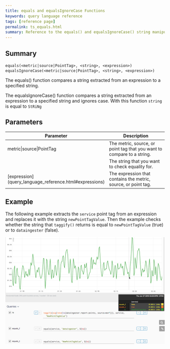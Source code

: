 ```yaml
---
title: equals and equalsIgnoreCase Functions
keywords: query language reference
tags: [reference page]
permalink: ts_equals.html
summary: Reference to the equals() and equalsIgnoreCase() string manipulation functions
---
```

## Summary
```
equals(<metric|source|PointTag>, <string>, <expression>)
equalsIgnoreCase(<metric|source|PointTag>, <string>, <expression>)
```
The equals() function compares a string extracted from an expression to a specified string.

The equalsIgnoreCase() function compares a string extracted from an expression to a specified string and ignores case. With this function `string` is equal to `StRiNg`

## Parameters
<table style="width: 100%;">
<tbody>
<thead>
<tr><th width="30%">Parameter</th><th width="70%">Description</th></tr>
</thead>
<tr>
<td markdown="span">metric|source|PointTag</td>
<td>The metric, source, or point tag that you want to compare to a string.</td></tr>
<tr>
<td markdown="span"><string></td>
<td>The string that you want to check equality for.</td></tr>
<tr>
<td markdown="span"> [expression](query_language_reference.html#expressions)</td>
<td>The expression that contains the metric, source, or point tag.</td></tr>
</tbody>
</table>


## Example

The following example extracts the `service` point tag from an expression and replaces it with the string `newPointTagValue`. Then the example checks whether the string that `taggify()` returns is equal to `newPointTagValue` (true) or to `dataingester` (false).

![ts equals](images/ts_equals.png)
